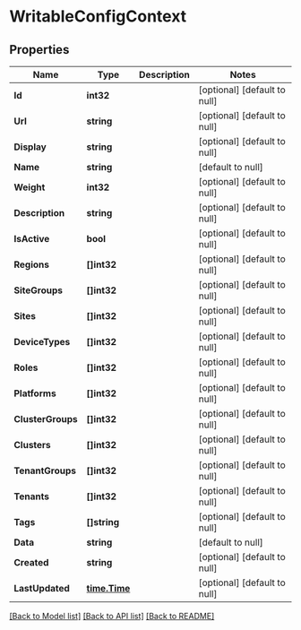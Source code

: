 # WritableConfigContext

## Properties
Name | Type | Description | Notes
------------ | ------------- | ------------- | -------------
**Id** | **int32** |  | [optional] [default to null]
**Url** | **string** |  | [optional] [default to null]
**Display** | **string** |  | [optional] [default to null]
**Name** | **string** |  | [default to null]
**Weight** | **int32** |  | [optional] [default to null]
**Description** | **string** |  | [optional] [default to null]
**IsActive** | **bool** |  | [optional] [default to null]
**Regions** | **[]int32** |  | [optional] [default to null]
**SiteGroups** | **[]int32** |  | [optional] [default to null]
**Sites** | **[]int32** |  | [optional] [default to null]
**DeviceTypes** | **[]int32** |  | [optional] [default to null]
**Roles** | **[]int32** |  | [optional] [default to null]
**Platforms** | **[]int32** |  | [optional] [default to null]
**ClusterGroups** | **[]int32** |  | [optional] [default to null]
**Clusters** | **[]int32** |  | [optional] [default to null]
**TenantGroups** | **[]int32** |  | [optional] [default to null]
**Tenants** | **[]int32** |  | [optional] [default to null]
**Tags** | **[]string** |  | [optional] [default to null]
**Data** | **string** |  | [default to null]
**Created** | **string** |  | [optional] [default to null]
**LastUpdated** | [**time.Time**](time.Time.md) |  | [optional] [default to null]

[[Back to Model list]](../README.md#documentation-for-models) [[Back to API list]](../README.md#documentation-for-api-endpoints) [[Back to README]](../README.md)


